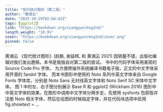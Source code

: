 ```yaml
---
title: "现代统计图形（第二版）"
author: "黄湘云"
date: "2025-10-29T02:04:43Z"
tags: [ggplot2]
link: "https://bookdown.org/xiangyun/msg2nd/"
length_weight: "10.9%"
cover: "https://bookdown.org/xiangyun/msg2nd/cover.png"
pinned: false
---
```


黄湘云 《现代统计图形》(赵鹏, 谢益辉, 和 黄湘云 2021) 因销量不错，出版社编辑对我们发出邀稿，本书是我独自对第二版的尝试。 书中的代码字体采用美观的 Source Code Pro 字体， 为方便跨操作系统编译书籍电子版，正文的中文字体采用开源的 fandol 字体。 而本书图形中使用的 Noto 系列中英文字体来自 Google Fonts 字体库，分别是 Noto Sans 无衬线英文字体和 Noto Serif SC 宋体中文字体。 图 1 中的左、右子图分别展示 Base R 和 ggplot2 (Wickham 2016) 图形中中英文字体的效果。在图形中调用中文字体分两步走，先使用 sysfonts 包获取并注册 Noto 相关字体，然后在绘图的时候指定字体，并在代码块选项中启用 fig.showtext = ...
